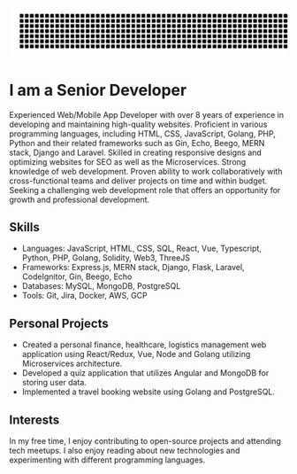 ![gitartwork](gitartwork.svg)
# I am a Senior Developer

Experienced Web/Mobile App Developer with over 8 years of experience in developing and maintaining high-quality websites. Proficient in various programming languages, including HTML, CSS, JavaScript, Golang, PHP, Python and their related frameworks such as Gin, Echo, Beego, MERN stack, Django and Laravel. Skilled in creating responsive designs and optimizing websites for SEO as well as the Microservices. Strong knowledge of web development. Proven ability to work collaboratively with cross-functional teams and deliver projects on time and within budget. Seeking a challenging web development role that offers an opportunity for growth and professional development.

## Skills

- Languages: JavaScript, HTML, CSS, SQL, React, Vue, Typescript, Python, PHP, Golang, Solidity, Web3, ThreeJS
- Frameworks: Express.js, MERN stack, Django, Flask, Laravel, CodeIgnitor, Gin, Beego, Echo
- Databases: MySQL, MongoDB, PostgreSQL
- Tools: Git, Jira, Docker, AWS, GCP

## Personal Projects

- Created a personal finance, healthcare, logistics management web application using React/Redux, Vue, Node and Golang utilizing Microservices architecture.
- Developed a quiz application that utilizes Angular and MongoDB for storing user data.
- Implemented a travel booking website using Golang and PostgreSQL.

## Interests

In my free time, I enjoy contributing to open-source projects and attending tech meetups. I also enjoy reading about new technologies and experimenting with different programming languages.
